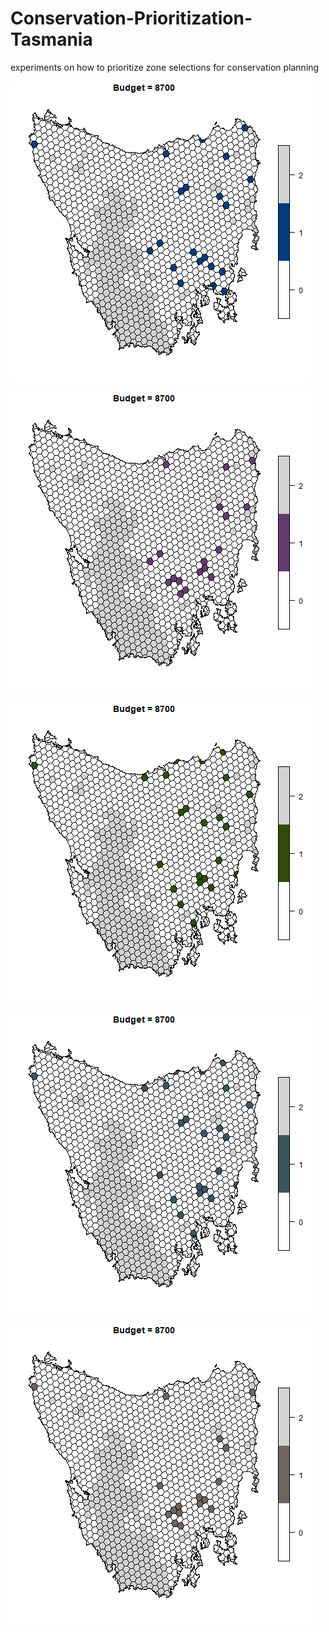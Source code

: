 # Conservation-Prioritization-Tasmania
experiments on how to prioritize zone selections for conservation planning

![](https://github.com/WangQuanmeng/Conservation-Prioritization-Tasmania/blob/main/OptPrioAnimation.gif)


![](https://github.com/WangQuanmeng/Conservation-Prioritization-Tasmania/blob/main/HeuPrioAnimation.gif)

![](https://github.com/WangQuanmeng/Conservation-Prioritization-Tasmania/blob/main/ScenOptAnimation.gif)

![](https://github.com/WangQuanmeng/Conservation-Prioritization-Tasmania/blob/main/ForGreedyAnimation.gif)

![](https://github.com/WangQuanmeng/Conservation-Prioritization-Tasmania/blob/main/BackGreedyAnimation.gif)
